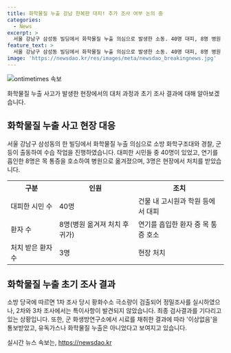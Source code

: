 ```yaml
---
title: 화학물질 누출 강남 한복판 대피! 추가 조사 여부 논의 중
categories:
  - News
excerpt: >
  서울 강남구 삼성동 빌딩에서 화학물질 누출 의심으로 발생한 소동. 40명 대피, 8명 병원 이송. 1차 조사에서 황화수소 검출되었으나 추가 조사에서 이상 발견되지 않아 현재는 누출 원인 미상. 8시간에 걸친 조사 끝에 유독가스 및 화학물질 누출은 아니라는 결론. 현장 주변 통제하며 최종조사 결과 기다림. 병원에 이송된 8명은 건강에 이상 없음 확인됨. (출처: 뉴스1)
feature_text: >
  서울 강남구 삼성동 빌딩에서 화학물질 누출 의심으로 발생한 소동. 40명 대피, 8명 병원 이송. 1차 조사에서 황화수소 검출되었으나 추가 조사에서 이상 발견되지 않아 현재는 누출 원인 미상. 8시간에 걸친 조사 끝에 유독가스 및 화학물질 누출은 아니라는 결론. 현장 주변 통제하며 최종조사 결과 기다림. 병원에 이송된 8명은 건강에 이상 없음 확인됨. (출처: 뉴스1)
image: 'https://newsdao.kr/res/images/meta/newsdao_breakingnews.jpg'
---
```


<p><img src="https://newsdao.kr/res/images/meta/newsdao_breakingnews.jpg" alt="ontimetimes 속보" /></p>

<p>화학물질 누출 사고가 발생한 현장에서의 대처 과정과 초기 조사 결과에 대해 알아보겠습니다.</p>

<h2 data-ke-size="size26">화학물질 누출 사고 현장 대응</h2>

<p data-ke-size="size16">서울 강남구 삼성동의 한 빌딩에서 화학물질 누출 의심으로 소방 화학구조대와 경찰, 군 등이 출동하여 수습 작업을 진행하였습니다. 대피한 시민들 중 40명이 있었고, 연기를 흡인한 8명은 목 통증을 호소하여 병원으로 옮겨졌으며, 3명은 현장에서 처치를 받았습니다.</p>

<table>
  <tr>
    <th>구분</th>
    <th>인원</th>
    <th>조치</th>
  </tr>
  <tr>
    <td>대피한 시민 수</td>
    <td>40명</td>
    <td>건물 내 고시원과 학원 등에서 대피</td>
  </tr>
  <tr>
    <td>환자 수</td>
    <td>8명(병원 옮겨져 처치 후 귀가)</td>
    <td>연기를 흡입한 환자 중 목 통증 호소</td>
  </tr>
  <tr>
    <td>처치 받은 환자 수</td>
    <td>3명</td>
    <td>현장 처치</td>
  </tr>
</table>

<h2 data-ke-size="size26">화학물질 누출 초기 조사 결과</h2>

<p data-ke-size="size16">소방 당국에 따르면 1차 조사 당시 황화수소 극소량이 검출되어 정밀조사를 실시하였으나, 2차와 3차 조사에서는 특이사항이 발견되지 않았습니다. 최종 검사결과를 기다리고 있는 상황입니다. 또한, 군 화생방연구소에서 시료를 채취한 결과에 따라 '이상없음'을 통보받았고, 유독가스나 화학물질 누출은 아니었다고 보여지고 있습니다.</p>
실시간 뉴스 속보는, <a href="https://newsdao.kr" rel="dofollow">https://newsdao.kr</a>


